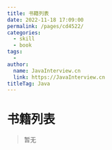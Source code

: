 ```yaml
---
title: 书籍列表
date: 2022-11-18 17:09:00
permalink: /pages/cd4522/
categories:
  - skill
  - book
tags:
  - 
author: 
  name: JavaInterview.cn
  link: https://JavaInterview.cn
titleTag: Java
---
```

# 书籍列表

> 暂无

<!--## [深度剖析Dubbo核心原理](https://javainterview.cn/book/深度剖析Dubbo核心原理.pdf)-->

<!--## [微服务治理技术白皮书](https://javainterview.cn/book/微服务治理技术白皮书.pdf)-->


